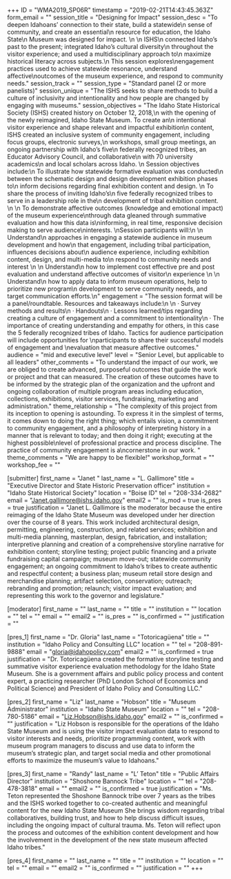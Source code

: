 +++
ID = "WMA2019_SP06R"
timestamp = "2019-02-21T14:43:45.363Z"
form_email = ""
session_title = "Designing for Impact"
session_desc = "To deepen Idahoans’ connection to their state, build a statewide\n  sense of community, and create an essential\n  resource for education, the Idaho State\n  Museum was designed for impact.  \n   \n  ISHS\n  connected Idaho’s past to the present; integrated Idaho’s cultural diversity\n  throughout the visitor experience; and used a multidisciplinary approach to\n  maximize historical literacy across subjects.\n  This session explores\nengagement practices used to achieve statewide resonance, understand affective\noutcomes of the museum experience, and respond to community needs."
session_track = ""
session_type = "Standard panel (2 or more panelists)"
session_unique = "The ISHS seeks to share methods to build a culture of inclusivity and intentionality and how people are changed by engaging with museums."
session_objectives = "The Idaho State Historical Society (ISHS) created history on October 12, 2018,\n  with the opening of the newly reimagined, Idaho State Museum. To create an\n  intentional visitor experience and shape relevant and impactful exhibition\n  content, ISHS created an inclusive system of community engagement, including focus groups, electronic surveys,\n  workshops, small group meetings, an ongoing partnership with Idaho’s five\n  federally recognized tribes, an Educator Advisory Council, and collaborative\n  with 70 university academics\n  and local scholars across Idaho.  \n  Session objectives include:\n  To illustrate how statewide formative evaluation was conducted\n  between the schematic design and design development exhibition phases to\n  inform decisions regarding final exhibition content and design. \n   To share the process of inviting Idaho’s\n  five federally recognized tribes to serve in a leadership role in the\n  development of tribal exhibition content. \n  \n To demonstrate affective outcomes (knowledge and emotional impact) of the museum experience\nthrough data gleaned through summative evaluation and how this data is\ninforming, in real time, responsive decision making to serve audience\ninterests. \nSession participants will:\n   \n  Understand\n  approaches in engaging a statewide audience in museum development and how\n  that engagement, including tribal participation, influences decisions about\n  audience experience, including exhibition content, design, and multi-media to\n  respond to community needs and interest \n   \n  Understand\n  how to implement cost effective pre and post evaluation and  understand affective outcomes of visitor\n  experience \n   \n  Understand\n  how to apply data to inform museum operations, help to prioritize new program\n  development to serve community needs, and target communication efforts.\n"
engagement = "The session format will be a panel/roundtable. Resources and takeaways include:\n \n · Survey methods and results\n · Handouts\n · Lessons learned/tips regarding creating a culture of engagement and a commitment to intentionality\n · The importance of creating understanding and empathy for others, in this case the 5 federally recognized tribes of Idaho.                                                                                  Tactics for audience participation will include opportunities for \nparticipants to share their successful models of engagement and \nevaluation that measure affective outcomes."
audience = "mid and executive level"
level = "Senior Level, but applicable to all leaders"
other_comments = "To understand the impact of our work, we are obliged to create advanced, purposeful outcomes that guide the work or project and that can measured. The creation of these outcomes have to be informed by the strategic plan of the organization and the upfront and ongoing collaboration of multiple program areas including education, collections, exhibitions, visitor services, fundraising, marketing and administration."
theme_relationship = "The complexity of this project from its inception to opening is astounding. To express it in the simplest of terms, it comes down to doing the right thing; which entails vision, a commitment to community engagement, and a philosophy of interpreting history in a manner that is relevant to today; and then doing it right; executing at the highest possible\nlevel of professional practice and process discipline.  The practice of community engagement is a\ncornerstone in our work. "
theme_comments = "We are happy to be flexible!"
workshop_format = ""
workshop_fee = ""

[submitter]
first_name = "Janet "
last_name = "L. Gallimore"
title = "Executive Director and State Historic Preservation officer"
institution = "Idaho State Historical Society"
location = "Boise ID"
tel = "208-334-2682"
email = "Janet.gallimore@ishs.idaho.gov"
email2 = ""
is_mod = true
is_pres = true
justification = "Janet L. Gallimore is the moderator because the entire reimaging of the Idaho State Museum was developed under her direction over the course of 8 years. This work included architectural design, permitting, engineering, construction, and related services; exhibition and multi-media planning, masterplan, design, fabrication, and installation; interpretive planning and creation of a comprehensive storyline narrative for exhibition content; storyline testing; project public financing and a private fundraising capital campaign; museum move-out; statewide community engagement; an ongoing commitment to Idaho’s tribes to create authentic and respectful content; a business plan; museum retail store design and merchandise planning; artifact selection, conservation; outreach; rebranding and promotion; relaunch; visitor impact evaluation; and representing this work to the governor and legislature."

[moderator]
first_name = ""
last_name = ""
title = ""
institution = ""
location = ""
tel = ""
email = ""
email2 = ""
is_pres = ""
is_confirmed = ""
justification = ""

[pres_1]
first_name = "Dr. Gloria"
last_name = "Totoricagüena"
title = ""
institution = "Idaho Policy and Consulting LLC"
location = ""
tel = "208-891-9888"
email = "gloria@idahopolicy.com"
email2 = ""
is_confirmed = true
justification = "Dr. Totoricagüena created the formative storyline testing and summative visitor experience evaluation methodology for the Idaho State Museum. She is a government affairs and public policy process and content expert, a practicing researcher (PhD London School of Economics and Political Science) and President of Idaho Policy and Consulting LLC."

[pres_2]
first_name = "Liz"
last_name = "Hobson"
title = "Museum Administrator"
institution = "Idaho State Museum"
location = ""
tel = "208-780-5186"
email = "Liz.Hobson@ishs.idaho.gov"
email2 = ""
is_confirmed = ""
justification = "Liz Hobson is responsible for the operations of the Idaho State Museum and is using the visitor impact evaluation data to respond to visitor interests and needs, prioritize programming content, work with museum program managers to discuss and use data to inform the museum’s strategic plan, and target social media and other promotional efforts to maximize the museum’s value to Idahoans."

[pres_3]
first_name = "Randy"
last_name = "L’ Teton"
title = "Public Affairs Director"
institution = "Shoshone Bannock Tribe"
location = ""
tel = "208-478-3818"
email = ""
email2 = ""
is_confirmed = true
justification = "Ms. Teton represented the Shoshone Bannock tribe over 7 years as the tribes and the ISHS worked together to co-created authentic and meaningful content for the new Idaho State Museum She brings wisdom regarding tribal collaboratives, building trust, and how to help discuss difficult issues, including the ongoing impact of cultural trauma. Ms. Teton will reflect upon the process and outcomes of the exhibition content development and how the involvement in the development of the new state museum affected Idaho tribes."

[pres_4]
first_name = ""
last_name = ""
title = ""
institution = ""
location = ""
tel = ""
email = ""
email2 = ""
is_confirmed = ""
justification = ""
+++
